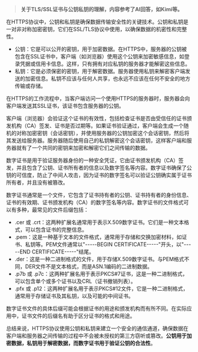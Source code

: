 > **关于TLS/SSL证书与公钥私钥的理解，内容参考了AI回答，如Kimi等。**

在HTTPS协议中，公钥和私钥是确保数据传输安全性的关键技术。公钥和私钥是一对非对称加密密钥，它们在SSL/TLS协议中使用，以确保数据的机密性和完整性。

- 公钥：它是可以公开的密钥，用于加密数据。在HTTPS中，服务器的公钥被包含在SSL证书中，客户端（如浏览器）使用这个公钥来加密敏感信息，如登录凭据或信用卡信息。这样，只有拥有对应私钥的服务器才能解密这些信息。
- 私钥：它是必须保密的密钥，用于解密数据。服务器使用私钥来解密客户端发送的加密信息。私钥不应该与任何人共享，也永远不应该在任何不安全的地方传输或存储。

在HTTPS的工作流程中，当客户端访问一个使用HTTPS的服务器时，服务器会向客户端发送其SSL证书，该证书包含服务器的公钥。

客户端（浏览器）会验证这个证书的有效性，包括检查证书是否由受信任的证书颁发机构（CA）签发、证书是否过期等。如果证书验证通过，客户端会生成一个随机的对称加密密钥（会话密钥），并使用服务器的公钥加密这个会话密钥，然后将其发送给服务器。服务器随后使用自己的私钥解密这个会话密钥，这样客户端和服务器就有了一个共同的密钥来加密和解密它们之间传输的数据。

数字证书是用于验证服务器身份的一种安全凭证，它由证书颁发机构（CA）签发，并且包含了公钥、证书所有者的信息以及数字签名等内容。数字证书确保了公钥的可信度，防止了中间人攻击，因为证书的数字签名可以验证公钥确实属于证书所有者，并且没有被篡改。

数字证书通常是一个文件，它包含了证书持有者的公钥、证书持有者的身份信息、证书的有效期、证书颁发机构（CA）的数字签名等内容。数字证书的文件格式可以有多种，最常见的文件后缀包括：

- .cer 或 .crt：这两种扩展名通常用于表示X.509数字证书。它们是一种文本格式，可以包含证书的完整信息。
- .pem：这是一种基于文本的文件格式，通常用于存储和交换加密材料，如证书、私钥等。PEM文件通常以"-----BEGIN CERTIFICATE-----"开头，以"-----END CERTIFICATE-----"结尾。
- .der：这是一种二进制格式的文件，用于存储X.509数字证书。与PEM格式不同，DER文件不是文本格式，而是ASN.1编码的二进制数据。
- .p7b 或 .p7c：这两种扩展名用于表示PKCS#7证书，这是一种二进制格式，可以包含单个或多个证书以及CRL（证书撤销列表）。
- .pfx 或 .p12：这两种扩展名用于表示PKCS#12文件，它是一种二进制格式，通常用于存储证书及其私钥，以及可能的中间证书。

数字证书文件的具体后缀可能会根据证书的用途和颁发机构而有所不同。在实际应用中，证书文件的后缀名有助于区分证书的格式和用途。

总结来说，HTTPS协议使用公钥和私钥来建立一个安全的通信通道，确保数据在客户端和服务器之间传输的过程中不会被未授权的第三方窃听或篡改。**公钥用于加密数据，私钥用于解密数据，而数字证书用于验证公钥的合法性**。